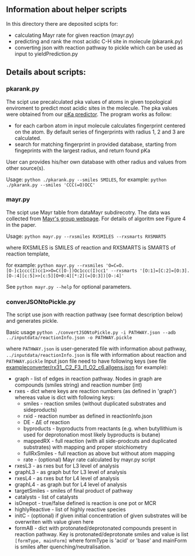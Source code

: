 ## Information about helper scripts
In this directory there are deposited scipts for:
- calculating Mayr rate for given reaction (mayr.py)
- predicting and rank the most acidic C-H site in molecule (pkarank.py)
- converting json with reaction pathway to pickle which can be used as input to yieldPrediction.py


## Details about scripts:
### pkarank.py
The scipt use precalculated pka values of atoms in given topological enviroment to predict most acidic sites in the molecule. 
The pka values were obtained from our [pKa predictor](https://pubs.acs.org/doi/full/10.1021/jacs.9b05895). The program works as follow:
  - for each carbon atom in input molecule calculates fingerprint centered on the atom. By default series of fingerprints with radius 1, 2 and 3 are calculated.
  - search for matching fingerprint in provided database, starting from fingeprints with the largest radius, and return found pKa

User can provides his/her own database with other radius and values from other source(s). 

Usage: `python ./pkarank.py --smiles SMILES`, for example: `python ./pkarank.py --smiles 'CCC(=O)OCC'`


### mayr.py
The scipt use Mayr table from dataMayr subdirecotry. The data was collected from [Mayr's group webpage](https://www.cup.lmu.de/oc/mayr/reaktionsdatenbank/).
For details of algoritm see Figure 4 in the paper.

Usage:  `python mayr.py --rxsmiles RXSMILES --rxsmarts RXSMARTS` 

where RXSMILES is SMILES of reaction and RXSMARTS is SMARTS of reaction template,

for example: `python mayr.py --rxsmiles 'O=C=O.[O-]c1ccc(I)cc1>>O=C([O-])Oc1ccc(I)cc1' --rxsmarts '[O:1]=[C:2]=[O:3].[O-:4][c:5]>>[c:5][O+0:4][*:2](=[O:3])[O-:4]'`

See `python mayr.py --help` for optional parameters.

### converJSONtoPickle.py
The script use json with reaction pathway (see format description below) and generates pickle. 

Basic usage `python ./convertJSONtoPickle.py -i PATHWAY.json --adb ../inputdata/reactionInfo.json -o PATHWAY.pickle` 

where `PATHWAY.json` is user-generated file with information about pathway,  `../inputdata/reactionInfo.json` is file with information about reaction and `PATHWAY.pickle`
Input json file need to have following keys (see file [exampleconverter/rx31_.C2_F3_I1_O2_c6.allgens.json](exampleconverter/rx31_.C2_F3_I1_O2_c6.allgens.json) for example):
  - graph - list of edges in reaction pathway. Nodes in graph are compounds (smiles string) and reaction number (int)
  - rxes - dict where keys are reaction numbers (as defined in 'graph') whereas value is dict with following keys:
    * smiles - reaction smiles (without duplicated substrates and sideproducts)
    * rxid - reaction number as defined in reactionInfo.json
    * DE - ΔE of reaction 
    * byproducts - byproducts from reactants (e.g. when butyllithium is used for deprotonation most likely byproducts is butane)
    * mappedRX - full reaction (with all side-prodcuts and duplicated substrates) with mapping and proper stoichiometry
    * fullRxSmiles - full reaction as above but without atom mapping
    * rate - (optional) Mayr rate calculated by mayr.py script
  - rxesL3 - as rxes but for L3 level of analysis
  - graphL3 - as graph but for L3 level of analysis
  - rxesL4 - as rxes but for L4 level of analysis
  - graphL4 - as graph but for L4 level of analysis
  - targetSmiles - smiles of final product of pathway
  - catalysts - list of catalysts
  - isOnepot - true/false defined is reaction is one pot or MCR
  - highlyReactive - list of highly reactive species
  - initC - (optional) if given initial concentration of given substrates will be overwriten with value given here
  - formAB - dict with protonated/deprotonated compounds present in reaction pathway. Key is protonated/deprotonate smiles and value is list `[formType, mainForm]`
    where formType is 'acid' or 'base' and mainForm is smiles after quenching/neutralisation.
